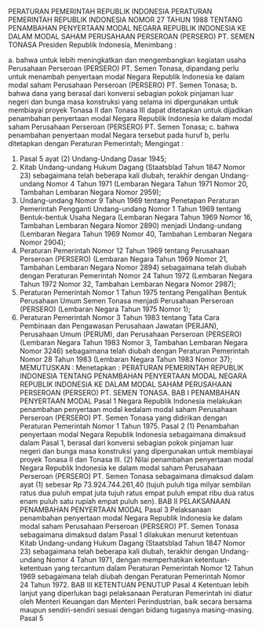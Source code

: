  PERATURAN PEMERINTAH REPUBLIK INDONESIA PERATURAN PEMERINTAH REPUBLIK INDONESIA NOMOR 27 TAHUN 1988 TENTANG PENAMBAHAN PENYERTAAN MODAL NEGARA REPUBLIK INDONESIA KE DALAM MODAL SAHAM PERUSAHAAN PERSEROAN (PERSERO) PT. SEMEN TONASA Presiden Republik Indonesia,
Menimbang :

a. bahwa untuk lebih meningkatkan dan mengembangkan kegiatan usaha Perusahaan Perseroan (PERSERO) PT. Semen Tonasa, dipandang perlu untuk menambah penyertaan modal Negara Republik Indonesia ke dalam modal saham Perusahaan Perseroan (PERSERO) PT. Semen Tonasa;
b. bahwa dana yang berasal dari konversi sebagian pokok pinjaman luar negeri dan bunga masa konstruksi yang selama ini dipergunakan untuk membiayai proyek Tonasa II dan Tonasa III dapat ditetapkan untuk dijadikan penambahan penyertaan modal Negara Republik Indonesia ke dalam modal saham Perusahaan Perseroan (PERSERO) PT. Semen Tonasa;
c. bahwa penambahan penyertaan modal Negara tersebut pada huruf b, perlu ditetapkan dengan Peraturan Pemerintah;
Mengingat :

1. Pasal 5 ayat (2) Undang-Undang Dasar 1945;
2. Kitab Undang-undang Hukum Dagang (Staatsblad Tahun 1847 Nomor 23) sebagaimana telah beberapa kali diubah, terakhir dengan Undang-undang Nomor 4 Tahun 1971 (Lembaran Negara Tahun 1971 Nomor 20, Tambahan Lembaran Negara Nomor 2959);
3. Undang-undang Nomor 9 Tahun 1969 tentang Penetapan Peraturan Pemerintah Pengganti Undang-undang Nomor 1 Tahun 1969 tentang Bentuk-bentuk Usaha Negara (Lembaran Negara Tahun 1969 Nomor 16, Tambahan Lembaran Negara Nomor 2890) menjadi Undang-undang (Lembaran Negara Tahun 1969 Nomor 40, Tambahan Lembaran Negara Nomor 2904);
4. Peraturan Pemerintah Nomor 12 Tahun 1969 tentang Perusahaan Perseroan (PERSERO) (Lembaran Negara Tahun 1969 Nomor 21, Tambahan Lembaran Negara Nomor 2894) sebagaimana telah diubah dengan Peraturan Pemerintah Nomor 24 Tahun 1972 (Lembaran Negara Tahun 1972 Nomor 32, Tambahan Lembaran Negara Nomor 2987);
5. Peraturan Pemerintah Nomor 1 Tahun 1975 tentang Pengalihan Bentuk Perusahaan Umum Semen Tonasa menjadi Perusahaan Perseroan (PERSERO) (Lembaran Negara Tahun 1975 Nomor 1);
6. Peraturan Pemerintah Nomor 3 Tahun 1983 tentang Tata Cara Pembinaan dan Pengawasan Perusahaan Jawatan (PERJAN), Perusahaan Umum (PERUM), dan Perusahaan Perseroan (PERSERO) (Lembaran Negara Tahun 1983 Nomor 3, Tambahan Lembaran Negara Nomor 3246) sebagaimana telah diubah dengan Peraturan Pemerintah Nomor 28 Tahun 1983 (Lembaran Negara Tahun 1983 Nomor 37);
MEMUTUSKAN :
 Menetapkan : PERATURAN PEMERINTAH REPUBLIK INDONESIA TENTANG PENAMBAHAN PENYERTAAN MODAL NEGARA REPUBLIK INDONESIA KE DALAM MODAL SAHAM PERUSAHAAN PERSEROAN (PERSERO) PT. SEMEN TONASA.
BAB I PENAMBAHAN PENYERTAAN MODAL
Pasal 1
Negara Republik Indonesia melakukan penambahan penyertaan modal kedalam modal saham Perusahaan Perseroan (PERSERO) PT. Semen Tonasa yang didirikan dengan Peraturan Pemerintah Nomor 1 Tahun 1975.
Pasal 2
(1) Penambahan penyertaan modal Negara Republik Indonesia sebagaimana dimaksud dalam Pasal 1, berasal dari konversi sebagian pokok pinjaman luar negeri dan bunga masa konstruksi yang dipergunakan untuk membiayai proyek Tonasa II dan Tonasa III.
(2) Nilai penambahan penyertaan modal Negara Republik Indonesia ke dalam modal saham Perusahaan Perseroan (PERSERO) PT. Semen Tonasa sebagaimana dimaksud dalam ayat (1) sebesar Rp 73.924.744.261,40 (tujuh puluh tiga milyar sembilan ratus dua puluh empat juta tujuh ratus empat puluh empat ribu dua ratus enam puluh satu rupiah empat puluh sen).
BAB II PELAKSANAAN PENAMBAHAN PENYERTAAN MODAL
Pasal 3
Pelaksanaan penambahan penyertaan modal Negara Republik Indonesia ke dalam modal saham Perusahaan Perseroan (PERSERO) PT. Semen Tonasa sebagaimana dimaksud dalam Pasal 1 dilakukan menurut ketentuan Kitab Undang-undang Hukum Dagang (Staatsblad Tahun 1847 Nomor 23) sebagaimana telah beberapa kali diubah, terakhir dengan Undang-undang Nomor 4 Tahun 1971, dengan memperhatikan ketentuan-ketentuan yang tercantum dalam Peraturan Pemerintah Nomor 12 Tahun 1969 sebagaimana telah diubah dengan Peraturan Pemerintah Nomor 24 Tahun 1972.
BAB III KETENTUAN PENUTUP
Pasal 4
Ketentuan lebih lanjut yang diperlukan bagi pelaksanaan Peraturan Pemerintah ini diatur oleh Menteri Keuangan dan Menteri Perindustrian, baik secara bersama maupun sendiri-sendiri sesuai dengan bidang tugasnya masing-masing.
Pasal 5